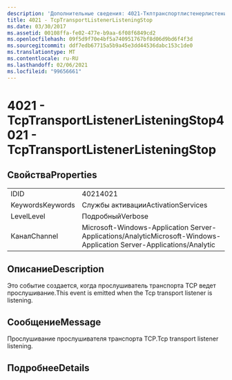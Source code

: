 ```yaml
---
description: 'Дополнительные сведения: 4021-Ткптранспортлистенерлистенингстоп'
title: 4021 - TcpTransportListenerListeningStop
ms.date: 03/30/2017
ms.assetid: 00108ffa-fe02-477e-b9aa-6f08f6849cd2
ms.openlocfilehash: 09f5d9f70e4bf5a740951767bf8d06d9bd6f4f3d
ms.sourcegitcommit: ddf7edb67715a5b9a45e3dd44536dabc153c1de0
ms.translationtype: MT
ms.contentlocale: ru-RU
ms.lasthandoff: 02/06/2021
ms.locfileid: "99656661"
---
```

# <a name="4021---tcptransportlistenerlisteningstop"></a><span data-ttu-id="eaf1c-103">4021 - TcpTransportListenerListeningStop</span><span class="sxs-lookup"><span data-stu-id="eaf1c-103">4021 - TcpTransportListenerListeningStop</span></span>

## <a name="properties"></a><span data-ttu-id="eaf1c-104">Свойства</span><span class="sxs-lookup"><span data-stu-id="eaf1c-104">Properties</span></span>  
  
|||  
|-|-|  
|<span data-ttu-id="eaf1c-105">ID</span><span class="sxs-lookup"><span data-stu-id="eaf1c-105">ID</span></span>|<span data-ttu-id="eaf1c-106">4021</span><span class="sxs-lookup"><span data-stu-id="eaf1c-106">4021</span></span>|  
|<span data-ttu-id="eaf1c-107">Keywords</span><span class="sxs-lookup"><span data-stu-id="eaf1c-107">Keywords</span></span>|<span data-ttu-id="eaf1c-108">Службы активации</span><span class="sxs-lookup"><span data-stu-id="eaf1c-108">ActivationServices</span></span>|  
|<span data-ttu-id="eaf1c-109">Level</span><span class="sxs-lookup"><span data-stu-id="eaf1c-109">Level</span></span>|<span data-ttu-id="eaf1c-110">Подробный</span><span class="sxs-lookup"><span data-stu-id="eaf1c-110">Verbose</span></span>|  
|<span data-ttu-id="eaf1c-111">Канал</span><span class="sxs-lookup"><span data-stu-id="eaf1c-111">Channel</span></span>|<span data-ttu-id="eaf1c-112">Microsoft-Windows-Application Server-Applications/Analytic</span><span class="sxs-lookup"><span data-stu-id="eaf1c-112">Microsoft-Windows-Application Server-Applications/Analytic</span></span>|  
  
## <a name="description"></a><span data-ttu-id="eaf1c-113">Описание</span><span class="sxs-lookup"><span data-stu-id="eaf1c-113">Description</span></span>  

 <span data-ttu-id="eaf1c-114">Это событие создается, когда прослушиватель транспорта TCP ведет прослушивание.</span><span class="sxs-lookup"><span data-stu-id="eaf1c-114">This event is emitted when the Tcp transport listener is listening.</span></span>  
  
## <a name="message"></a><span data-ttu-id="eaf1c-115">Сообщение</span><span class="sxs-lookup"><span data-stu-id="eaf1c-115">Message</span></span>  

 <span data-ttu-id="eaf1c-116">Прослушивание прослушивателя транспорта TCP.</span><span class="sxs-lookup"><span data-stu-id="eaf1c-116">Tcp transport listener listening.</span></span>  
  
## <a name="details"></a><span data-ttu-id="eaf1c-117">Подробнее</span><span class="sxs-lookup"><span data-stu-id="eaf1c-117">Details</span></span>
